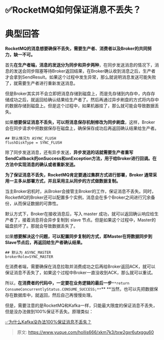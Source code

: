 # ✅RocketMQ如何保证消息不丢失？

# 典型回答


**RocketMQ的消息想要确保不丢失，需要生产者、消费者以及Broker的共同努力，缺一不可。**



首先**在生产者端，消息的发送分为同步和异步两种**，在同步发送消息的情况下，消息的发送会同步阻塞等待Broker返回结果，在Broker确认收到消息之后，生产者才会拿到SendResult。如果这个过程中发生异常，那么就说明消息发送可能失败了，就需要生产者进行重新发送消息。



但是Broker其实并不会立即把消息存储到磁盘上，而是先存储到内存中，内存存储成功之后，就返回给确认结果给生产者了。然后再通过异步刷盘的方式将内存中的数据存储到磁盘上。但是这个过程中，如果机器挂了，那么就可能会导致数据丢失。



如果**想要保证消息不丢失，可以将消息保存机制修改为同步刷盘**，这样，Broker会在同步请求中把数据保存在磁盘上，确保保存成功后再返回确认结果给生产者。



```plain
## 默认情况为 ASYNC_FLUSH 
flushDiskType = SYNC_FLUSH 
```



除了同步发送消息，还有异步发送，**异步发送的话就需要生产者重写SendCallback的onSuccess和onException方法，用于给Broker进行回调。在方法中实现消息的确认或者重新发送。**



**为了保证消息不丢失，RocketMQ肯定要通过集群方式进行部署，Broker 通常采用一主多从部署方式，并且采用主从同步的方式做数据复制。**



当主Broker宕机时，从Broker会接管主Broker的工作，保证消息不丢失。同时，RocketMQ的Broker还可以配置多个实例，消息会在多个Broker之间进行冗余备份，从而保证数据的可靠性。



默认方式下，Broker在接收消息后，写入 master 成功，就可以返回确认响应给生产者了，接着消息将会异步复制到 slave 节点。但是如果这个过程中，Master的磁盘损坏了。那就会导致数据丢失了。



如果**想要解决这个问题，可以配置同步复制的方式，即Master在将数据同步到Slave节点后，再返回给生产者确认结果。**<font style="color:rgb(85, 85, 85);">  
</font>

```plain
## 默认为 ASYNC_MASTER
brokerRole=SYNC_MASTER
```



在消费者端，需要确保在消息拉取并消费成功之后再给Broker返回ACK，就可以保证消息不丢失了，如果这个过程中Broker一直没收到ACK，那么就可以重试。



所以，**在消费者的代码中，一定要在业务逻辑的最后一步**`**return ConsumeConcurrentlyStatus.CONSUME_SUCCESS;**`** **当然，也可以先把数据保存在数据库中，就返回，然后自己再慢慢处理。



但是，需要注意的是RocketMQ和Kafka一样，只能最大限度的保证消息不丢失，但是没办法做到100%保证不丢失。原理类似：



[✅为什么Kafka没办法100%保证消息不丢失？](https://www.yuque.com/hollis666/xkm7k3/vwy7vz63qax9c7ab)



> 原文: <https://www.yuque.com/hollis666/xkm7k3/txw2gxr6utxggu60>